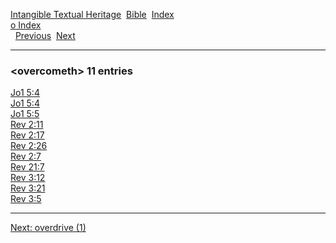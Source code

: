 [Intangible Textual Heritage](../../index)  [Bible](../index) 
[Index](index)   
[o Index](_o_)  
  [Previous](c08135)  [Next](c08137) 

------------------------------------------------------------------------

### &lt;overcometh&gt; 11 entries

[Jo1 5:4](../kjv/jo1005.htm#004)  
[Jo1 5:4](../kjv/jo1005.htm#004)  
[Jo1 5:5](../kjv/jo1005.htm#005)  
[Rev 2:11](../kjv/rev002.htm#011)  
[Rev 2:17](../kjv/rev002.htm#017)  
[Rev 2:26](../kjv/rev002.htm#026)  
[Rev 2:7](../kjv/rev002.htm#007)  
[Rev 21:7](../kjv/rev021.htm#007)  
[Rev 3:12](../kjv/rev003.htm#012)  
[Rev 3:21](../kjv/rev003.htm#021)  
[Rev 3:5](../kjv/rev003.htm#005)  

------------------------------------------------------------------------

[Next: overdrive (1)](c08137)
